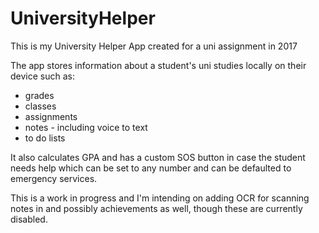 # UniversityHelper

This is my University Helper App created for a uni assignment in 2017

The app stores information about a student's uni studies locally on their device such as:
 * grades
 * classes
 * assignments
 * notes - including voice to text
 * to do lists
 
 It also calculates GPA and has a custom SOS button in case the student needs help which can be set to any number and can be defaulted to emergency services.
 
 This is a work in progress and I'm intending on adding OCR for scanning notes in and possibly achievements as well, though these are currently disabled.
